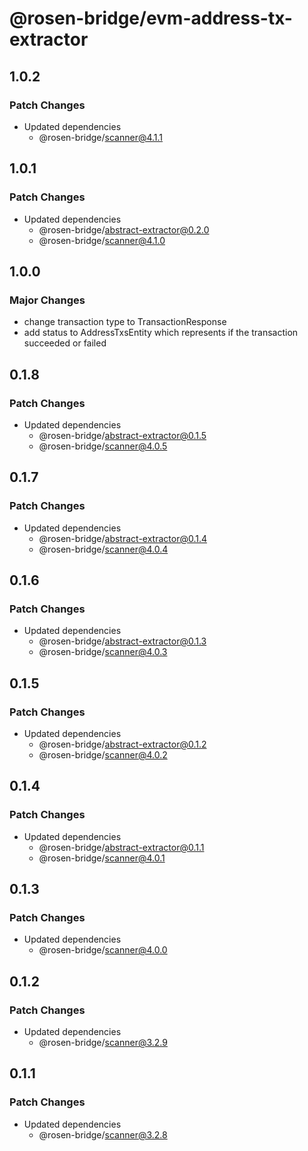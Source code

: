 # @rosen-bridge/evm-address-tx-extractor

## 1.0.2

### Patch Changes

- Updated dependencies
  - @rosen-bridge/scanner@4.1.1

## 1.0.1

### Patch Changes

- Updated dependencies
  - @rosen-bridge/abstract-extractor@0.2.0
  - @rosen-bridge/scanner@4.1.0

## 1.0.0

### Major Changes

- change transaction type to TransactionResponse
- add status to AddressTxsEntity which represents if the transaction succeeded or failed

## 0.1.8

### Patch Changes

- Updated dependencies
  - @rosen-bridge/abstract-extractor@0.1.5
  - @rosen-bridge/scanner@4.0.5

## 0.1.7

### Patch Changes

- Updated dependencies
  - @rosen-bridge/abstract-extractor@0.1.4
  - @rosen-bridge/scanner@4.0.4

## 0.1.6

### Patch Changes

- Updated dependencies
  - @rosen-bridge/abstract-extractor@0.1.3
  - @rosen-bridge/scanner@4.0.3

## 0.1.5

### Patch Changes

- Updated dependencies
  - @rosen-bridge/abstract-extractor@0.1.2
  - @rosen-bridge/scanner@4.0.2

## 0.1.4

### Patch Changes

- Updated dependencies
  - @rosen-bridge/abstract-extractor@0.1.1
  - @rosen-bridge/scanner@4.0.1

## 0.1.3

### Patch Changes

- Updated dependencies
  - @rosen-bridge/scanner@4.0.0

## 0.1.2

### Patch Changes

- Updated dependencies
  - @rosen-bridge/scanner@3.2.9

## 0.1.1

### Patch Changes

- Updated dependencies
  - @rosen-bridge/scanner@3.2.8
